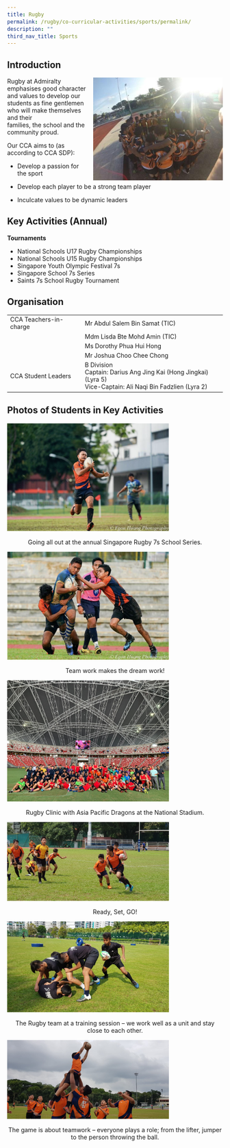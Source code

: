 ```yaml
---
title: Rugby
permalink: /rugby/co-curricular-activities/sports/permalink/
description: ""
third_nav_title: Sports
---
```

Introduction
------------

<img src="/images/r1.jpg" style="width:303px;height:240px;margin-left:15px;" align = "right">

Rugby at Admiralty emphasises good character and values to develop our students as fine gentlemen who will make themselves and their families, the school and the community proud. 

  

Our CCA aims to (as according to CCA SDP):

*   Develop a passion for the sport  
    
*   Develop each player to be a strong team player  
    
*   Inculcate values to be dynamic leaders  
    

Key Activities (Annual)
-----------------------

**Tournaments**  

*   National Schools U17 Rugby Championships
*   National Schools U15 Rugby Championships
*   Singapore Youth Olympic Festival 7s
*   Singapore School 7s Series
*   Saints 7s School Rugby Tournament


Organisation
------------

|  |  |
|---|---|
| CCA Teachers-in-charge | Mr Abdul Salem Bin Samat (TIC) |
|   | Mdm Lisda Bte Mohd Amin (TIC) |
|   | Ms Dorothy Phua Hui Hong |
|   | Mr Joshua Choo Chee Chong |
| CCA Student Leaders<br> | B Division<br>Captain: Darius Ang Jing Kai (Hong Jingkai) (Lyra 5)<br>Vice-Captain: Ali Naqi Bin Fadzlien (Lyra 2)  |



Photos of Students in Key Activities
------------------------------------
<img src="/images/r2.png"
		 style="width:75%">

<p style="text-align: center;">Going all out at the annual Singapore Rugby 7s School Series.</p>

<img src="/images/r3.png"
		 style="width:75%">

<p style="text-align: center;">Team work makes the dream work!</p>

<img src="/images/r4.jpg"
		 style="width:75%">

<p style="text-align: center;">Rugby Clinic with Asia Pacific Dragons at the National Stadium.</p>

<img src="/images/r5.jpg"
		 style="width:75%">

<p style="text-align: center;">Ready, Set, GO!</p>

<img src="/images/r6.jpg"
		 style="width:75%">

<p style="text-align: center;">The Rugby team at a training session – we work well as a unit and stay close to each other.</p>

<img src="/images/r7.jpg"
		 style="width:75%">

<p style="text-align: center;">The game is about teamwork – everyone plays a role; from the lifter, jumper to the person throwing the ball.</p>
